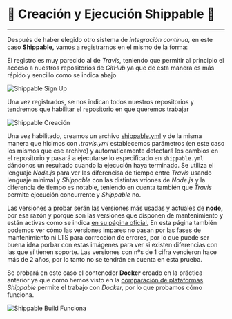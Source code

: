


# :scroll: Creación y Ejecución Shippable :scroll:

---

Después de haber elegido otro sistema de *integración continua,* en este caso **Shippable,** vamos a registrarnos en el mismo de la forma:

El registro es muy parecido al de *Travis,* teniendo que permitir al principio el acceso a nuestros repositorios de *GitHub* ya que de esta manera es más rápido y sencillo como se indica abajo

![Shippable Sign Up](https://github.com/LCinder/Order-n-Go/blob/master/docs/img/shippableSignUp.PNG)

Una vez registrados, se nos indican todos nuestros repositorios y tendremos que habilitar el repositorio en que queremos trabajar

![Shippable Creación](https://github.com/LCinder/Order-n-Go/blob/master/docs/img/shippableCreacion.PNG)

Una vez habilitado, creamos un archivo [shippable.yml](https://github.com/LCinder/Order-n-Go/blob/master/shippable.yml) y de la misma manera que hicimos con *.travis.yml* establecemos parámetros (en este caso los mismos que ese archivo) y automáticamente detectará los cambios en el repositorio y pasará a ejecutarse lo especificado en `shippable.yml` dándonos un resultado cuando la ejecución haya terminado. Se utiliza el lenguaje *Node.js* para ver las diferencisa de tiempo entre *Travis* usando lenguaje minimal y *Shippable* con las distintas vriones de *Node.js* y la diferencia de tiempo es notable, teniendo en cuenta también que *Travis* permite ejecución concurrente y *Shippable* no.

Las versiones a probar serán las versiones más usadas y actuales de **node,** por esa razón y porque son las versiones que disponen de mantenimiento y están activas como se indica [en su página oficial.](https://github.com/nodejs/Release) En esta página también podemos ver cómo las versiones impares no pasan por las fases de mantenimiento ni LTS para corrección de errores, por lo que puede ser buena idea porbar con estas imágenes para ver si existen diferencias con las que sí tienen soporte. Las versiones con nºs de 1 cifra vencieron hace más de 2 años, por lo tanto no se tendrán en cuenta en esta prueba.

Se probará en este caso el contenedor **Docker** creado en la práctica anterior ya que como hemos visto en la [comparación de plataformas](https://github.com/LCinder/Order-n-Go/blob/master/docs/herramientas/comparacionPlataformasCI.md) *Shippable* permite el trabajo con *Docker,* por lo que probamos cómo funciona.

![Shippable Build Funciona](https://github.com/LCinder/Order-n-Go/blob/master/docs/img/shippableBuildFunciona.PNG)

